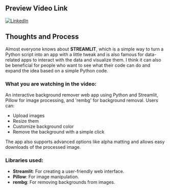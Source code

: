 ## Preview Video Link

[![LinkedIn](https://img.shields.io/badge/LinkedIn-Video-blue?style=flat&logo=linkedin)](https://www.linkedin.com/posts/rifat-anwar-robin_python-streamlit-pillow-activity-7245528260296523776-kGkJ?utm_source=share&utm_medium=member_desktop)

## Thoughts and Process
Almost everyone knows about **STREAMLIT**, which is a simple way to turn a Python script into an app with a little tweak and is also famous for data-related apps to interact with the data and visualize them. I think it can also be beneficial for people who want to see what their code can do and expand the idea based on a simple Python code.

### What you are watching in the video:
An interactive background remover web app using Python and Streamlit, Pillow for image processing, and 'rembg' for background removal. Users can:

- Upload images
- Resize them
- Customize background color
- Remove the background with a simple click

The app also supports advanced options like alpha matting and allows easy downloads of the processed image.

### Libraries used:
- **Streamlit**: For creating a user-friendly web interface.
- **Pillow**: For image manipulation.
- **rembg**: For removing backgrounds from images.
